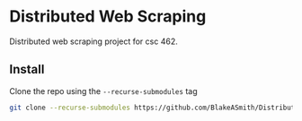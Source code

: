 # Distributed Web Scraping

Distributed web scraping project for csc 462.

## Install

Clone the repo using the `--recurse-submodules` tag

```bash
git clone --recurse-submodules https://github.com/BlakeASmith/DistributedWebScraping.git
```
